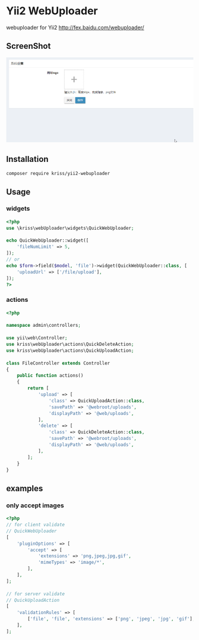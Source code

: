 Yii2 WebUploader
================
webuploader for Yii2 http://fex.baidu.com/webuploader/

ScreenShot
------------
![Effect picture 1](preview/preview1.gif "Effect picture 1")  

Installation
------------

```
composer require kriss/yii2-webuploader
```

Usage
-----

### widgets

```php
<?php
use \kriss\webUploader\widgets\QuickWebUploader;

echo QuickWebUploader::widget([
    'fileNumLimit' => 5,
]);
// or
echo $form->field($model, 'file')->widget(QuickWebUploader::class, [
    'uploadUrl' => ['/file/upload'],
]);
?>
```

### actions
```php
<?php

namespace admin\controllers;

use yii\web\Controller;
use kriss\webUploader\actions\QuickDeleteAction;
use kriss\webUploader\actions\QuickUploadAction;

class FileController extends Controller
{
    public function actions()
    {
        return [
            'upload' => [
                'class' => QuickUploadAction::class,
                'savePath' => '@webroot/uploads',
                'displayPath' => '@web/uploads',
            ],
            'delete' => [
                'class' => QuickDeleteAction::class,
                'savePath' => '@webroot/uploads',
                'displayPath' => '@web/uploads',
            ],
        ];
    }
}
```

examples
--------

### only accept images

```php
<?php
// for client validate
// QuickWebUploader
[
    'pluginOptions' => [
        'accept' => [
            'extensions' => 'png,jpeg,jpg,gif',
            'mimeTypes' => 'image/*',
        ],
    ],
];

// for server validate
// QuickUploadAction
[
    'validationRules' => [
        ['file', 'file', 'extensions' => ['png', 'jpeg', 'jpg', 'gif'], 'mimeTypes' => 'image/*', 'maxSize' => 5*1024*1024]
    ],
];
```
